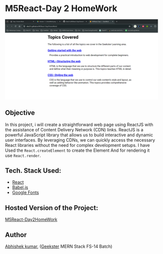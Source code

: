 # M5React-Day 2 HomeWork
![](thumbnail.png)

## Objective
In this project, i will  create a straightforward web page using ReactJS with the assistance of Content Delivery Network (CDN) links. ReactJS is a powerful JavaScript library that allows us to build interactive and dynamic user interfaces. By leveraging CDNs, we can quickly access the necessary React libraries without the need for complex development setups. I have Used the `React.createElement` to create the Element And for rendering it use `React.render`.

## Tech. Stack Used:
+ [React](https://react.dev/)
+ [Babel.js](https://babeljs.io/)
+ [Google Fonts](https://fonts.google.com/)

## Hosted Version of the Project:
[M5React-Day2HomeWork](https://alex21c.github.io/M5React-Day2HomeWork/)

## Author
[Abhishek kumar](https://www.linkedin.com/in/alex21c/), ([Geekster](https://geekster.in/) MERN Stack FS-14 Batch)
